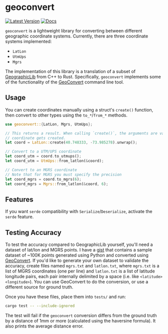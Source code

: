 # geoconvert

[![Latest Version](https://img.shields.io/crates/v/geoconvert.svg)][crates.io]
[![Docs](https://docs.rs/geoconvert/badge.svg)][docs.rs]

[crates.io]: https://crates.io/crates/geoconvert
[docs.rs]: https://docs.rs/geoconvert

`geoconvert` is a lightweight library for converting between different
geographic coordinate systems. Currently, there are three coordinate systems implemented:

* `LatLon`
* `UtmUps`
* `Mgrs`

The implementation of this library is a translation of a subset of 
[GeographicLib](https://geographiclib.sourceforge.io/C++/doc/index.html) from C++ to Rust. Specifically, `geoconvert`
implements some of the functionality of the [GeoConvert](https://geographiclib.sourceforge.io/C++/doc/GeoConvert.1.html) 
command line tool.

## Usage

You can create coordinates manually using a struct's `create()` function, then convert to other
types using the `to_*`/`from_*` methods.

```rust
use geoconvert::{LatLon, Mgrs, UtmUps};

// This returns a result. When calling `create()`, the arguments are validated to ensure only a valid
// coordinate gets created.
let coord = LatLon::create(40.748333, -73.985278).unwrap();

// Convert to a UTM/UPS coordinate
let coord_utm = coord.to_utmups();
let coord_utm = UtmUps::from_latlon(&coord);

// Convert to an MGRS coordinate
// Note that for MGRS you must specify the precision
let coord_mgrs = coord.to_mgrs(6);
let coord_mgrs = Mgrs::from_latlon(&coord, 6);
```

## Features

If you want `serde` compatibility with `Serialize`/`Deserialize`, activate the `serde` feature.

## Testing Accuracy

To test the accuracy compared to GeographicLib yourself, you'll need a dataset of lat/lon and MGRS points. I have a [gist](https://gist.github.com/ncrothers/0fc036c89cef307caa399347cda6c3f8) that contains a sample dataset of ~100K points generated using Python and converted using [GeoConvert](https://geographiclib.sourceforge.io/C++/doc/GeoConvert.1.html). If you'd like to generate your own dataset to validate the accuracy, create files named `mgrs.txt` and `latlon.txt`, where `mgrs.txt` is a list of MGRS coordinates (one per line) and `latlon.txt` is a list of latitude longitude pairs, each pair internally delimited by a space (i.e. like `<latitude> <longitude>`). You can use GeoConvert to do the conversion, or use a different source for ground truth.

Once you have these files, place them into `tests/` and run:

```bash
cargo test -- --include-ignored
```

The test will fail if the `geoconvert` conversion differs from the ground truth by a distance of 1mm or more (calculated using the haversine formula). It also prints the average distance error.